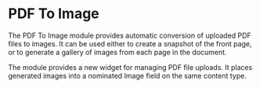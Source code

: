 # PDF To Image #

The PDF To Image module provides automatic conversion of
uploaded PDF files to images.
It can be used either to create a snapshot of the front page,
or to generate a gallery of images from each page in the document.

The module provides a new widget for managing PDF file uploads.
It places generated images into a nominated Image field on the same content 
type.
